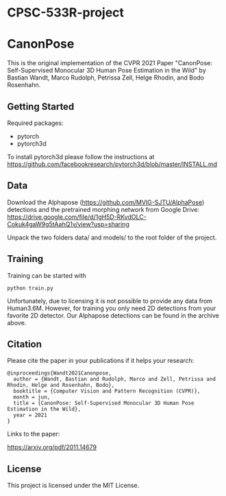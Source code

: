 # CPSC-533R-project

# CanonPose

This is the original implementation of the CVPR 2021 Paper "CanonPose: Self-Supervised Monocular 3D Human Pose Estimation in the Wild" by Bastian Wandt, Marco Rudolph, Petrissa Zell, Helge Rhodin, and Bodo Rosenhahn.

## Getting Started

Required packages:

* pytorch
* pytorch3d

To install pytorch3d please follow the instructions at https://github.com/facebookresearch/pytorch3d/blob/master/INSTALL.md

##  Data

Download the Alphapose (https://github.com/MVIG-SJTU/AlphaPose) detections and the pretrained morphing network from Google Drive:
https://drive.google.com/file/d/1gH5D-RKvdOLC-Cokuk4gaW9g5tAahQ1v/view?usp=sharing

Unpack the two folders data/ and models/ to the root folder of the project.

## Training

Training can be started with

```
python train.py
```


Unfortunately, due to licensing it is not possible to provide any data from Human3.6M. However, for training you only need 2D detections from your favorite 2D detector. Our Alphapose detections can be found in the archive above.

## Citation
Please cite the paper in your publications if it helps your research:

```
@inproceedings{Wandt2021Canonpose,
  author = {Wandt, Bastian and Rudolph, Marco and Zell, Petrissa and Rhodin, Helge and Rosenhahn, Bodo},
  booktitle = {Computer Vision and Pattern Recognition (CVPR)},
  month = jun,
  title = {CanonPose: Self-Supervised Monocular 3D Human Pose Estimation in the Wild},
  year = 2021
}
```

Links to the paper:

https://arxiv.org/pdf/2011.14679

## License

This project is licensed under the MIT License.